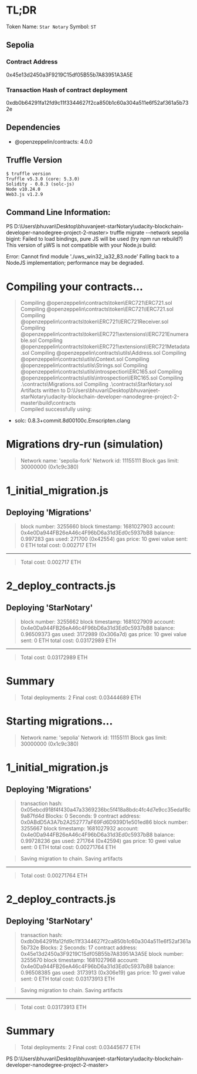 # TL;DR

Token Name: `Star Notary`
Symbol: `ST`

## Sepolia

### Contract Address

0x45e13d2450a3F9219C15df05B55b7A83951A3A5E

### Transaction Hash of contract deployment

0xdb0b64291fa12fd9c11f3344627f2ca850b1c60a304a511e6f52af361a5b732e


## Dependencies

- @openzeppelin/contracts: 4.0.0

## Truffle Version

```
$ truffle version
Truffle v5.3.0 (core: 5.3.0)
Solidity - 0.8.3 (solc-js)
Node v10.24.0
Web3.js v1.2.9
```

## Command Line Information:

PS D:\Users\bhuvan\Desktop\bhuvanjeet-starNotary\udacity-blockchain-developer-nanodegree-project-2-master> truffle migrate --network sepolia
bigint: Failed to load bindings, pure JS will be used (try npm run rebuild?)
This version of µWS is not compatible with your Node.js build:

Error: Cannot find module './uws_win32_ia32_83.node'
Falling back to a NodeJS implementation; performance may be degraded.



Compiling your contracts...
===========================
> Compiling @openzeppelin\contracts\token\ERC721\ERC721.sol
> Compiling @openzeppelin\contracts\token\ERC721\IERC721.sol
> Compiling @openzeppelin\contracts\token\ERC721\IERC721Receiver.sol
> Compiling @openzeppelin\contracts\token\ERC721\extensions\IERC721Enumerable.sol
> Compiling @openzeppelin\contracts\token\ERC721\extensions\IERC721Metadata.sol
> Compiling @openzeppelin\contracts\utils\Address.sol
> Compiling @openzeppelin\contracts\utils\Context.sol
> Compiling @openzeppelin\contracts\utils\Strings.sol
> Compiling @openzeppelin\contracts\utils\introspection\ERC165.sol
> Compiling @openzeppelin\contracts\utils\introspection\IERC165.sol
> Compiling .\contracts\Migrations.sol
> Compiling .\contracts\StarNotary.sol
> Artifacts written to D:\Users\bhuvan\Desktop\bhuvanjeet-starNotary\udacity-blockchain-developer-nanodegree-project-2-master\build\contracts      
> Compiled successfully using:
   - solc: 0.8.3+commit.8d00100c.Emscripten.clang


Migrations dry-run (simulation)
===============================
> Network name:    'sepolia-fork'
> Network id:      11155111
> Block gas limit: 30000000 (0x1c9c380)


1_initial_migration.js
======================

   Deploying 'Migrations'
   ----------------------
   > block number:        3255660
   > block timestamp:     1681027903
   > account:             0x4e0Da944FB26eA46c4F96bD6a31d3Ed0c5937bB8
   > balance:             0.997283
   > gas used:            271700 (0x42554)
   > gas price:           10 gwei
   > value sent:          0 ETH
   > total cost:          0.002717 ETH

   -------------------------------------
   > Total cost:            0.002717 ETH


2_deploy_contracts.js
=====================

   Deploying 'StarNotary'
   ----------------------
   > block number:        3255662
   > block timestamp:     1681027909
   > account:             0x4e0Da944FB26eA46c4F96bD6a31d3Ed0c5937bB8
   > balance:             0.96509373
   > gas used:            3172989 (0x306a7d)
   > gas price:           10 gwei
   > value sent:          0 ETH
   > total cost:          0.03172989 ETH

   -------------------------------------
   > Total cost:          0.03172989 ETH

Summary
=======
> Total deployments:   2
> Final cost:          0.03444689 ETH




Starting migrations...
======================
> Network name:    'sepolia'
> Network id:      11155111
> Block gas limit: 30000000 (0x1c9c380)


1_initial_migration.js
======================

   Deploying 'Migrations'
   ----------------------
   > transaction hash:    0x05ebcd918f4f430a47a3369236bc5f418a8bdc4fc4d7e9cc35edaf8c9a87fd4d
   > Blocks: 0            Seconds: 9
   > contract address:    0x0ABdD5A3A7b2A252777aF69Fd6D939D1e501ed86
   > block number:        3255667
   > block timestamp:     1681027932
   > account:             0x4e0Da944FB26eA46c4F96bD6a31d3Ed0c5937bB8
   > balance:             0.99728236
   > gas used:            271764 (0x42594)
   > gas price:           10 gwei
   > value sent:          0 ETH
   > total cost:          0.00271764 ETH

   > Saving migration to chain.
   > Saving artifacts
   -------------------------------------
   > Total cost:          0.00271764 ETH


2_deploy_contracts.js
=====================

   Deploying 'StarNotary'
   ----------------------
   > transaction hash:    0xdb0b64291fa12fd9c11f3344627f2ca850b1c60a304a511e6f52af361a5b732e
   > Blocks: 2            Seconds: 17
   > contract address:    0x45e13d2450a3F9219C15df05B55b7A83951A3A5E
   > block number:        3255670
   > block timestamp:     1681027968
   > account:             0x4e0Da944FB26eA46c4F96bD6a31d3Ed0c5937bB8
   > balance:             0.96508385
   > gas used:            3173913 (0x306e19)
   > gas price:           10 gwei
   > value sent:          0 ETH
   > total cost:          0.03173913 ETH

   > Saving migration to chain.
   > Saving artifacts
   -------------------------------------
   > Total cost:          0.03173913 ETH

Summary
=======
> Total deployments:   2
> Final cost:          0.03445677 ETH


PS D:\Users\bhuvan\Desktop\bhuvanjeet-starNotary\udacity-blockchain-developer-nanodegree-project-2-master> 